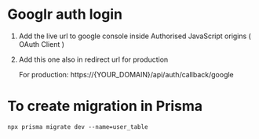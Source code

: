 # Googlr auth login

<!-- https://console.cloud.google.com/auth/clients?highlightClient=540225333944-1s7q0b6rk3gc7dn5l9j88iqt6l0nicgh.apps.googleusercontent.com&project=quick-chat-451111 -->
1. Add the live url to google console inside Authorised JavaScript origins ( OAuth Client )
2. Add this one also in redirect url for production

    For production: https://{YOUR_DOMAIN}/api/auth/callback/google

# To create migration in Prisma 
    npx prisma migrate dev --name=user_table 